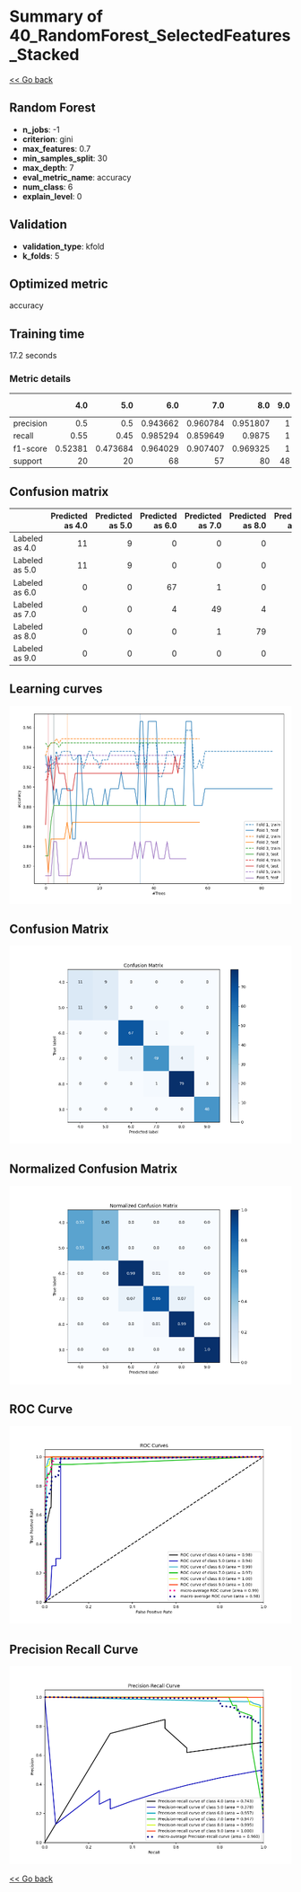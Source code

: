 # Summary of 40_RandomForest_SelectedFeatures_Stacked

[<< Go back](../README.md)


## Random Forest
- **n_jobs**: -1
- **criterion**: gini
- **max_features**: 0.7
- **min_samples_split**: 30
- **max_depth**: 7
- **eval_metric_name**: accuracy
- **num_class**: 6
- **explain_level**: 0

## Validation
 - **validation_type**: kfold
 - **k_folds**: 5

## Optimized metric
accuracy

## Training time

17.2 seconds

### Metric details
|           |      4.0 |       5.0 |       6.0 |       7.0 |       8.0 |   9.0 |   accuracy |   macro avg |   weighted avg |   logloss |
|:----------|---------:|----------:|----------:|----------:|----------:|------:|-----------:|------------:|---------------:|----------:|
| precision |  0.5     |  0.5      |  0.943662 |  0.960784 |  0.951807 |     1 |   0.897611 |    0.809376 |       0.897878 |  0.383265 |
| recall    |  0.55    |  0.45     |  0.985294 |  0.859649 |  0.9875   |     1 |   0.897611 |    0.805407 |       0.897611 |  0.383265 |
| f1-score  |  0.52381 |  0.473684 |  0.964029 |  0.907407 |  0.969325 |     1 |   0.897611 |    0.806376 |       0.896833 |  0.383265 |
| support   | 20       | 20        | 68        | 57        | 80        |    48 |   0.897611 |  293        |     293        |  0.383265 |


## Confusion matrix
|                |   Predicted as 4.0 |   Predicted as 5.0 |   Predicted as 6.0 |   Predicted as 7.0 |   Predicted as 8.0 |   Predicted as 9.0 |
|:---------------|-------------------:|-------------------:|-------------------:|-------------------:|-------------------:|-------------------:|
| Labeled as 4.0 |                 11 |                  9 |                  0 |                  0 |                  0 |                  0 |
| Labeled as 5.0 |                 11 |                  9 |                  0 |                  0 |                  0 |                  0 |
| Labeled as 6.0 |                  0 |                  0 |                 67 |                  1 |                  0 |                  0 |
| Labeled as 7.0 |                  0 |                  0 |                  4 |                 49 |                  4 |                  0 |
| Labeled as 8.0 |                  0 |                  0 |                  0 |                  1 |                 79 |                  0 |
| Labeled as 9.0 |                  0 |                  0 |                  0 |                  0 |                  0 |                 48 |

## Learning curves
![Learning curves](learning_curves.png)
## Confusion Matrix

![Confusion Matrix](confusion_matrix.png)


## Normalized Confusion Matrix

![Normalized Confusion Matrix](confusion_matrix_normalized.png)


## ROC Curve

![ROC Curve](roc_curve.png)


## Precision Recall Curve

![Precision Recall Curve](precision_recall_curve.png)



[<< Go back](../README.md)

